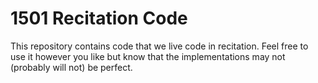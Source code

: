 # 1501 Recitation Code
This repository contains code that we live code in recitation. Feel free to use it however you like but know that the implementations may not (probably will not) be perfect.